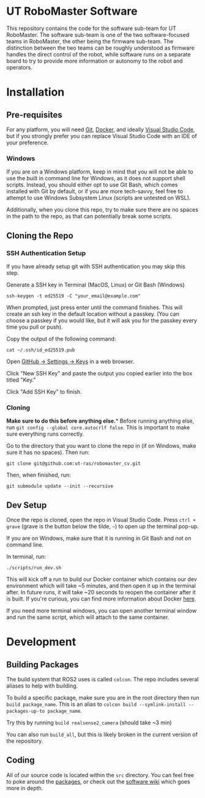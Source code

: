 # UT RoboMaster Software

This repository contains the code for the software sub-team for UT RoboMaster. The software sub-team is one of the two
software-focused teams in RoboMaster, the other being the firmware sub-team. The distinction between the two teams can
be roughly understood as firmware handles the direct control of the robot, while software runs on a separate board to
try to provide more information or autonomy to the robot and operators.

# Installation

## Pre-requisites

For any platform, you will need [Git](https://git-scm.com/downloads), [Docker](https://www.docker.com/), and ideally [Visual Studio Code](https://code.visualstudio.com/download), but if you strongly prefer you can replace Visual Studio Code with an IDE of your preference.

### Windows

If you are on a Windows platform, keep in mind that you will not be able to use the built in command line for Windows, as it does not support shell scripts. Instead, you should either opt to use Git Bash, which comes installed with Git by default, or if you are more tech-savvy, feel free to attempt to use Windows Subsystem Linux (scripts are untested on WSL).

Additionally, when you clone this repo, try to make sure there are no spaces in the path to the repo, as that can potentially break some scripts.

## Cloning the Repo

### SSH Authentication Setup

If you have already setup git with SSH authentication you may skip this step.

Generate a SSH key in Terminal (MacOS, Linux) or Git Bash (Windows)

```
ssh-keygen -t ed25519 -C "your_email@example.com"
```

When prompted, just press enter until the command finishes. This will create an ssh key in the default location without a passkey. (You can choose a passkey if you would like, but it will ask you for the passkey every time you pull or push).

Copy the output of the following command:
```
cat ~/.ssh/id_ed25519.pub
```

Open [GitHub -> Settings -> Keys](https://github.com/settings/keys) in a web browser.

Click "New SSH Key" and paste the output you copied earlier into the box titled "Key."

Click "Add SSH Key" to finish.

### Cloning

**Make sure to do this before anything else.*** Before running anything else, run `git config --global core.autocrlf false`. This is important to make sure everything runs correctly.

Go to the directory that you want to clone the repo in (if on Windows, make sure it has no spaces). Then run:

```
git clone git@github.com:ut-ras/robomaster_cv.git
```

Then, when finished, run:

```
git submodule update --init --recursive
```

## Dev Setup

Once the repo is cloned, open the repo in Visual Studio Code. Press `ctrl + grave` (grave is the button below the tilde, `~`) to open up the terminal pop-up.

If you are on Windows, make sure that it is running in Git Bash and not on command line. 

In terminal, run:

```
./scripts/run_dev.sh
```

This will kick off a run to build our Docker container which contains our dev environment which will take ~5 minutes, and then open it up in the terminal after. In future runs, it will take ~20 seconds to reopen the container after it is built. If you're curious, you can find more information about Docker [here](https://docs.docker.com/get-started/).

If you need more terminal windows, you can open another terminal window and run the same script, which will attach to the same container.

# Development

## Building Packages

The build system that ROS2 uses is called `colcon`. The repo includes several aliases to help with building.

To build a specific package, make sure you are in the root directory then run `build package_name`. This is an alias to `colcon build --symlink-install --packages-up-to package_name`. 

Try this by running `build realsense2_camera` (should take ~3 min)

You can also run `build_all`, but this is likely broken in the current version of the repository. 

## Coding

All of our source code is located within the `src` directory. You can feel free to poke around the [packages](http://wiki.ros.org/Packages), or check out the [software wiki](https://github.com/ut-ras/robomaster_cv/wiki) which goes more in depth.
